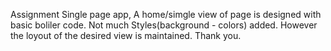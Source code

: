 Assignment Single page app, A home/simgle view of page is designed with basic boliler code.
Not much Styles(background - colors) added. However the loyout of the desired view is maintained.
Thank you.
